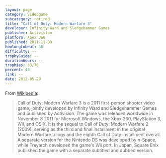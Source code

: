 ```yaml
---
layout: page
category: videogame
subcategory: retired
title: "Call of Duty: Modern Warfare 3"
developer: Infinity Ward and Sledgehammer Games
publisher: Activision
platform: Xbox 360
published: 2011-11-08
howlongtobeat: 38
difficulty: --
trophyGuide: --
durationHours: --
trophies: 33/76
percent: 43
link: --
date: 2012-05-29
---
```


From [Wikipedia](https://en.wikipedia.org/wiki/Call_of_Duty:_Modern_Warfare_3):

> Call of Duty: Modern Warfare 3 is a 2011 first-person shooter video game, jointly developed by Infinity Ward and Sledgehammer Games and published by Activision. The game was released worldwide in November 8 2011 for Microsoft Windows, the Xbox 360, PlayStation 3, Wii, and OS X. It is the sequel to Call of Duty: Modern Warfare 2 (2009), serving as the third and final installment in the original Modern Warfare trilogy and the eighth Call of Duty installment overall. A separate version for the Nintendo DS was developed by n-Space, while Treyarch developed the game's Wii port. In Japan, Square Enix published the game with a separate subtitled and dubbed version.
